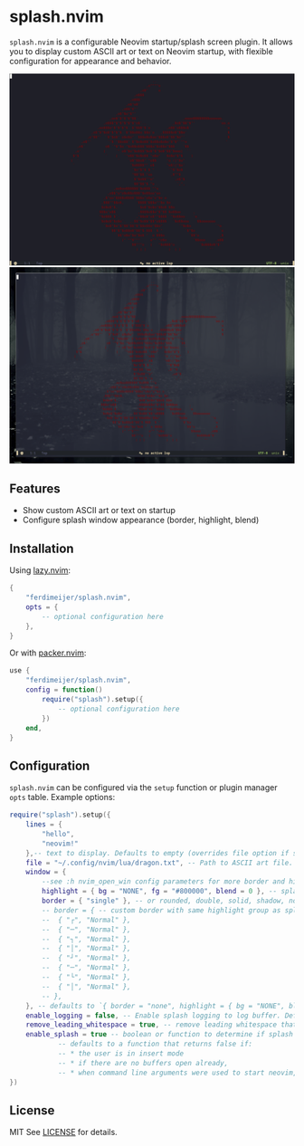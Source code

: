# splash.nvim

`splash.nvim` is a configurable Neovim startup/splash screen plugin. It allows you to display custom ASCII art or text on Neovim startup, with flexible configuration for appearance and behavior.

![image](https://raw.githubusercontent.com/ferdimeijer/splash.nvim/main/demo1.png)
![image](https://raw.githubusercontent.com/ferdimeijer/splash.nvim/main/demo2.png)

## Features

- Show custom ASCII art or text on startup
- Configure splash window appearance (border, highlight, blend)

## Installation

Using [lazy.nvim](https://github.com/folke/lazy.nvim):

```lua
{
    "ferdimeijer/splash.nvim",
    opts = {
        -- optional configuration here
    },
}
```

Or with [packer.nvim](https://github.com/wbthomason/packer.nvim):

```lua
use {
    "ferdimeijer/splash.nvim",
    config = function()
        require("splash").setup({
            -- optional configuration here
        })
    end,
}
```

## Configuration

`splash.nvim` can be configured via the `setup` function or plugin manager `opts` table. Example options:

```lua
require("splash").setup({
    lines = { 
        "hello",
        "neovim!"
    },-- text to display. Defaults to empty (overrides file option if set)
    file = "~/.config/nvim/lua/dragon.txt", -- Path to ASCII art file. Defaults to `<plugin_dir>/../art/dragon.txt`
    window = {
        --see :h nvim_open_win config parameters for more border and highlight options
        highlight = { bg = "NONE", fg = "#800000", blend = 0 }, -- splash window highlight options to change background, foreground color and blend
        border = { "single" }, -- or rounded, double, solid, shadow, none
        -- border = { -- custom border with same highlight group as splash window
	   	-- 	{ "┌", "Normal" },
	   	-- 	{ "─", "Normal" },
	   	-- 	{ "┐", "Normal" },
	   	-- 	{ "│", "Normal" },
	   	-- 	{ "┘", "Normal" },
	   	-- 	{ "─", "Normal" },
	   	-- 	{ "└", "Normal" },
	   	-- 	{ "│", "Normal" },
	    -- },
    }, -- defaults to `{ border = "none", highlight = { bg = "NONE", blend = 0 } }`
    enable_logging = false, -- Enable splash logging to log buffer. Defaults to false
    remove_leading_whitespace = true, -- remove leading whitespace that can be removed from each line of input this will make sure the art is centered correctly. Defaults to true
    enable_splash = true -- boolean or function to determine if splash is shown, 
            -- defaults to a function that returns false if:
            -- * the user is in insert mode
            -- * if there are no buffers open already,
            -- * when command line arguments were used to start neovim, i.e. to open a specific file.
})
```

## License

MIT
See [LICENSE](LICENSE) for details.
```

